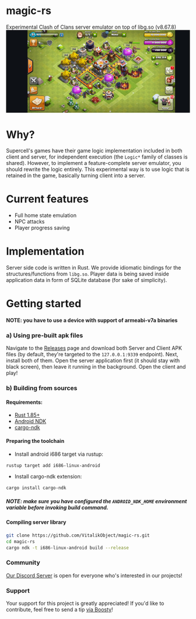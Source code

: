 # magic-rs
Experimental Clash of Clans server emulator on top of libg.so (v8.67.8)
![Screenshot](screenshot.jpg)

# Why?
Supercell's games have their game logic implementation included in both client and server, for independent execution (the `Logic*` family of classes is shared). However, to implement a feature-complete server emulator, you should rewrite the logic entirely. This experimental way is to use logic that is retained in the game, basically turning client into a server.

# Current features
- Full home state emulation
- NPC attacks
- Player progress saving

# Implementation
Server side code is written in Rust. We provide idiomatic bindings for the structures/functions from `libg.so`. Player data is being saved inside application data in form of SQLite database (for sake of simplicity).

# Getting started
#### NOTE: you have to use a device with support of armeabi-v7a binaries
### a) Using pre-built apk files
Navigate to the [Releases](https://git.xeondev.com/Supercell/Magic/releases) page and download both Server and Client APK files (by default, they're targeted to the `127.0.0.1:9339` endpoint). Next, install both of them. Open the server application first (it should stay with black screen), then leave it running in the background. Open the client and play!
### b) Building from sources
#### Requirements:
- [Rust 1.85+](https://www.rust-lang.org/tools/install)
- [Android NDK](https://developer.android.com/ndk/downloads)
- [cargo-ndk](https://docs.rs/crate/cargo-ndk/3.5.4)

#### Preparing the toolchain
- Install android i686 target via rustup:
```sh
rustup target add i686-linux-android 
```
- Install cargo-ndk extension:
```sh
cargo install cargo-ndk
```

##### NOTE: make sure you have configured the `ANDROID_NDK_HOME` environment variable before invoking build command.

#### Compiling server library
```sh
git clone https://github.com/VitalikObject/magic-rs.git
cd magic-rs
cargo ndk -t i686-linux-android build --release
```

### Community
[Our Discord Server](https://discord.gg/reversedrooms) is open for everyone who's interested in our projects!

### Support
Your support for this project is greatly appreciated! If you'd like to contribute, feel free to send a tip [via Boosty](https://boosty.to/xeondev/donate)!
